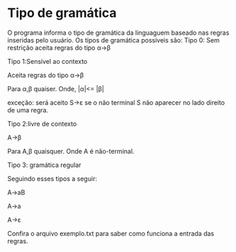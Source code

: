 # Tipo de gramática

O programa informa o tipo de gramática da linguaguem baseado nas regras inseridas pelo usuário.
Os tipos de gramática possíveis são:
Tipo 0: Sem restrição
aceita regras do tipo α->β

Tipo 1:Sensível ao contexto

Aceita regras do tipo α->β

Para α,β quaiser. Onde, |α|<= |β|

exceção: será aceito S->ε se o não terminal S não aparecer no lado direito de uma regra.

Tipo 2:livre de contexto

A->β

Para A,β quaisquer. Onde A é não-terminal.

Tipo 3: gramática regular

Seguindo esses tipos a seguir:

A->aB

A->a

A->ε

Confira o arquivo exemplo.txt para saber como funciona a entrada das regras.
